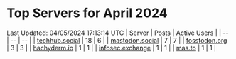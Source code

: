 # Top Servers for April 2024
Last Updated: 04/05/2024 17:13:14 UTC
| Server | Posts | Active Users |
| -- | -- | -- |
| [techhub.social](https://techhub.social/tags/PowerShell) | 18 | 6 |
| [mastodon.social](https://mastodon.social/tags/PowerShell) | 7 | 7 |
| [fosstodon.org](https://fosstodon.org/tags/PowerShell) | 3 | 3 |
| [hachyderm.io](https://hachyderm.io/tags/PowerShell) | 1 | 1 |
| [infosec.exchange](https://infosec.exchange/tags/PowerShell) | 1 | 1 |
| [mas.to](https://mas.to/tags/PowerShell) | 1 | 1 |
